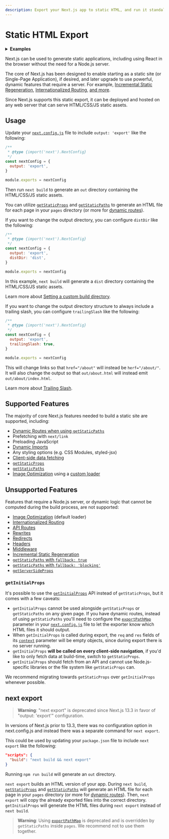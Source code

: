 ```yaml
---
description: Export your Next.js app to static HTML, and run it standalone without the need of a Node.js server.
---
```


# Static HTML Export

<details>
  <summary><b>Examples</b></summary>
  <ul>
    <li><a href="https://github.com/vercel/next.js/tree/canary/examples/with-static-export">Static Export</a></li>
  </ul>
</details>

Next.js can be used to generate static applications, including using React in the browser without the need for a Node.js server.

The core of Next.js has been designed to enable starting as a static site (or Single-Page Application), if desired, and later upgrade to use powerful, dynamic features that require a server. For example, [Incremental Static Regeneration](/docs/basic-features/data-fetching/incremental-static-regeneration.md), [Internationalized Routing](/docs/advanced-features/i18n-routing.md), [and more](#unsupported-features).

Since Next.js supports this static export, it can be deployed and hosted on any web server that can serve HTML/CSS/JS static assets.

## Usage

Update your [`next.config.js`](/docs/api-reference/next.config.js/introduction.md) file to include `output: 'export'` like the following:

```js
/**
 * @type {import('next').NextConfig}
 */
const nextConfig = {
  output: 'export',
}

module.exports = nextConfig
```

Then run `next build` to generate an `out` directory containing the HTML/CSS/JS static assets.

You can utilize [`getStaticProps`](/docs/basic-features/data-fetching/get-static-props.md) and [`getStaticPaths`](/docs/basic-features/data-fetching/get-static-paths.md) to generate an HTML file for each page in your `pages` directory (or more for [dynamic routes](/docs/routing/dynamic-routes.md)).

If you want to change the output directory, you can configure `distDir` like the following:

```js
/**
 * @type {import('next').NextConfig}
 */
const nextConfig = {
  output: 'export',
  distDir: 'dist',
}

module.exports = nextConfig
```

In this example, `next build` will generate a `dist` directory containing the HTML/CSS/JS static assets.

Learn more about [Setting a custom build directory](/docs/api-reference/next.config.js/setting-a-custom-build-directory.md).

If you want to change the output directory structure to always include a trailing slash, you can configure `trailingSlash` like the following:

```js
/**
 * @type {import('next').NextConfig}
 */
const nextConfig = {
  output: 'export',
  trailingSlash: true,
}

module.exports = nextConfig
```

This will change links so that `href="/about"` will instead be `herf="/about/"`. It will also change the output so that `out/about.html` will instead emit `out/about/index.html`.

Learn more about [Trailing Slash](/docs/api-reference/next.config.js/trailing-slash.md).

## Supported Features

The majority of core Next.js features needed to build a static site are supported, including:

- [Dynamic Routes when using `getStaticPaths`](/docs/routing/dynamic-routes.md)
- Prefetching with `next/link`
- Preloading JavaScript
- [Dynamic Imports](/docs/advanced-features/dynamic-import.md)
- Any styling options (e.g. CSS Modules, styled-jsx)
- [Client-side data fetching](/docs/basic-features/data-fetching/client-side.md)
- [`getStaticProps`](/docs/basic-features/data-fetching/get-static-props.md)
- [`getStaticPaths`](/docs/basic-features/data-fetching/get-static-paths.md)
- [Image Optimization](/docs/basic-features/image-optimization.md) using a [custom loader](/docs/basic-features/image-optimization.md#loaders)

## Unsupported Features

Features that require a Node.js server, or dynamic logic that cannot be computed during the build process, are not supported:

- [Image Optimization](/docs/basic-features/image-optimization.md) (default loader)
- [Internationalized Routing](/docs/advanced-features/i18n-routing.md)
- [API Routes](/docs/api-routes/introduction.md)
- [Rewrites](/docs/api-reference/next.config.js/rewrites.md)
- [Redirects](/docs/api-reference/next.config.js/redirects.md)
- [Headers](/docs/api-reference/next.config.js/headers.md)
- [Middleware](/docs/middleware.md)
- [Incremental Static Regeneration](/docs/basic-features/data-fetching/incremental-static-regeneration.md)
- [`getStaticPaths` with `fallback: true`](/docs/api-reference/data-fetching/get-static-paths.md#fallback-true)
- [`getStaticPaths` with `fallback: 'blocking'`](/docs/api-reference/data-fetching/get-static-paths.md#fallback-blocking)
- [`getServerSideProps`](/docs/basic-features/data-fetching/get-server-side-props.md)

### `getInitialProps`

It's possible to use the [`getInitialProps`](/docs/api-reference/data-fetching/get-initial-props.md) API instead of `getStaticProps`, but it comes with a few caveats:

- `getInitialProps` cannot be used alongside `getStaticProps` or `getStaticPaths` on any given page. If you have dynamic routes, instead of using `getStaticPaths` you'll need to configure the [`exportPathMap`](/docs/api-reference/next.config.js/exportPathMap.md) parameter in your [`next.config.js`](/docs/api-reference/next.config.js/introduction.md) file to let the exporter know which HTML files it should output.
- When `getInitialProps` is called during export, the `req` and `res` fields of its [`context`](/docs/api-reference/data-fetching/get-initial-props.md#context-object) parameter will be empty objects, since during export there is no server running.
- `getInitialProps` **will be called on every client-side navigation**, if you'd like to only fetch data at build-time, switch to `getStaticProps`.
- `getInitialProps` should fetch from an API and cannot use Node.js-specific libraries or the file system like `getStaticProps` can.

We recommend migrating towards `getStaticProps` over `getInitialProps` whenever possible.

## next export

> **Warning**: "next export" is deprecated since Next.js 13.3 in favor of "output: 'export'" configuration.

In versions of Next.js prior to 13.3, there was no configuration option in next.config.js and instead there was a separate command for `next export`.

This could be used by updating your `package.json` file to include `next export` like the following:

```json
"scripts": {
  "build": "next build && next export"
}
```

Running `npm run build` will generate an `out` directory.

`next export` builds an HTML version of your app. During `next build`, [`getStaticProps`](/docs/basic-features/data-fetching/get-static-props.md) and [`getStaticPaths`](/docs/basic-features/data-fetching/get-static-paths.md) will generate an HTML file for each page in your `pages` directory (or more for [dynamic routes](/docs/routing/dynamic-routes.md)). Then, `next export` will copy the already exported files into the correct directory. `getInitialProps` will generate the HTML files during `next export` instead of `next build`.

> **Warning**: Using [`exportPathMap`](/docs/api-reference/next.config.js/exportPathMap.md) is deprecated and is overridden by `getStaticPaths` inside `pages`. We recommend not to use them together.
